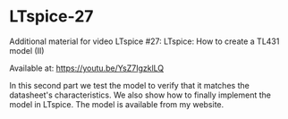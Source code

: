 # LTspice-27

Additional material for video LTspice #27: LTspice: How to create a TL431 model (II)

Available at: https://youtu.be/YsZ7IgzklLQ

In this second part we test the model to verify that it matches the datasheet's characteristics. We also show how to finally implement the model in LTspice. The model is available from my website.
